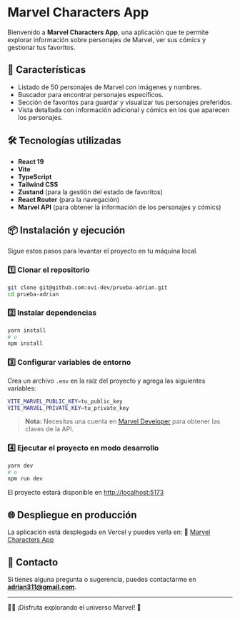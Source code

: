 # Marvel Characters App

Bienvenido a **Marvel Characters App**, una aplicación que te permite explorar información sobre personajes de Marvel, ver sus cómics y gestionar tus favoritos.

## 🚀 Características
- Listado de 50 personajes de Marvel con imágenes y nombres.
- Buscador para encontrar personajes específicos.
- Sección de favoritos para guardar y visualizar tus personajes preferidos.
- Vista detallada con información adicional y cómics en los que aparecen los personajes.

## 🛠️ Tecnologías utilizadas
- **React 19**
- **Vite**
- **TypeScript**
- **Tailwind CSS**
- **Zustand** (para la gestión del estado de favoritos)
- **React Router** (para la navegación)
- **Marvel API** (para obtener la información de los personajes y cómics)

## 📦 Instalación y ejecución
Sigue estos pasos para levantar el proyecto en tu máquina local.

### 1️⃣ Clonar el repositorio
```sh
git clone git@github.com:ovi-dev/prueba-adrian.git
cd prueba-adrian
```

### 2️⃣ Instalar dependencias
```sh
yarn install
# o
npm install
```

### 3️⃣ Configurar variables de entorno
Crea un archivo `.env` en la raíz del proyecto y agrega las siguientes variables:
```sh
VITE_MARVEL_PUBLIC_KEY=tu_public_key
VITE_MARVEL_PRIVATE_KEY=tu_private_key
```
> **Nota:** Necesitas una cuenta en [Marvel Developer](https://developer.marvel.com/) para obtener las claves de la API.

### 4️⃣ Ejecutar el proyecto en modo desarrollo
```sh
yarn dev
# o
npm run dev
```
El proyecto estará disponible en [http://localhost:5173](http://localhost:5173)

## 🌐 Despliegue en producción
La aplicación está desplegada en Vercel y puedes verla en:
🔗 [Marvel Characters App](https://prueba-adrian-rldyvb9op-adrians-projects-b58ce157.vercel.app/)

## 📧 Contacto
Si tienes alguna pregunta o sugerencia, puedes contactarme en **adrian311@gmail.com**.

---
🦸‍♂️ ¡Disfruta explorando el universo Marvel! 🚀